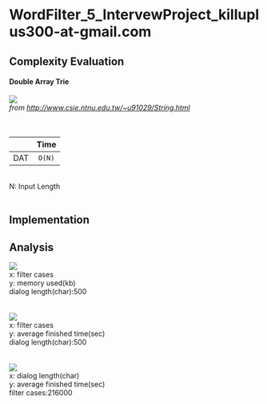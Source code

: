 # WordFilter_5_IntervewProject_killuplus300-at-gmail.com

## Complexity Evaluation ##

#### Double Array Trie ####
![](http://www.csie.ntnu.edu.tw/~u91029/Trie5.png) <br/>
*from http://www.csie.ntnu.edu.tw/~u91029/String.html*
<br/>
<br/>
<br/>

|               |Time             |
| ------------- |:---------------:|
| DAT           | `O(N)`          |

<br/>
N: Input Length<br/>
<br/>


## Implementation ##

## Analysis ##

![](https://i.imgur.com/pW9tTEc.png) <br/>
x: filter cases<br/>
y: memory used(kb)<br/>
dialog length(char):500<br/>
<br/>
<br/>
![](https://i.imgur.com/7guqIaN.png) <br/>
x: filter cases<br/>
y: average finished time(sec)<br/>
dialog length(char):500<br/>
<br/>
<br/>
![](https://i.imgur.com/gNDcBKR.png) <br/>
x: dialog length(char)<br/>
y: average finished time(sec)<br/>
filter cases:216000<br/>
<br/>
<br/>
